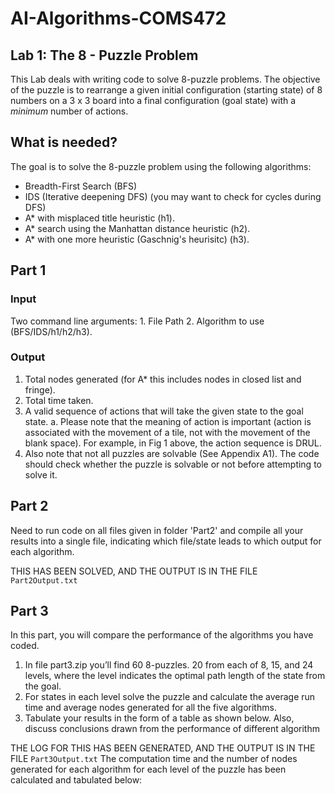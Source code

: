 # AI-Algorithms-COMS472

## Lab 1: The 8 - Puzzle Problem
This Lab deals with writing code to solve 8-puzzle problems. The objective of the puzzle is to rearrange a given initial configuration (starting state) of 8 numbers on a 3 x 3 board into a final configuration (goal state) with a *minimum* number of actions.

## What is needed?
The goal is to solve the 8-puzzle problem using the following algorithms:
- Breadth-First Search (BFS)
- IDS (Iterative deepening DFS) (you may want to check for cycles during DFS)
- A* with misplaced title heuristic (h1).
- A* search using the Manhattan distance heuristic (h2).
- A* with one more heuristic (Gaschnig's heurisitc) (h3).

## Part 1
### Input
Two command line arguments: 1. File Path 2. Algorithm to use (BFS/IDS/h1/h2/h3).
### Output
1. Total nodes generated (for A* this includes nodes in closed list and fringe).
2. Total time taken.
3. A valid sequence of actions that will take the given state to the goal state.
a. Please note that the meaning of action is important (action is associated with the
movement of a tile, not with the movement of the blank space). For example, in
Fig 1 above, the action sequence is DRUL.
4. Also note that not all puzzles are solvable (See Appendix A1). The code should check
whether the puzzle is solvable or not before attempting to solve it.

## Part 2
Need to run code on all files given in folder 'Part2' and compile all your results into a single file, indicating which file/state leads to which output for each algorithm.

THIS HAS BEEN SOLVED, AND THE OUTPUT IS IN THE FILE `Part2Output.txt`

## Part 3
In this part, you will compare the performance of the algorithms you have coded.
1. In file part3.zip you’ll find 60 8-puzzles. 20 from each of 8, 15, and 24 levels, where the level indicates the optimal path length of the state from the goal.
2. For states in each level solve the puzzle and calculate the average run time and average
nodes generated for all the five algorithms.
3. Tabulate your results in the form of a table as shown below. Also, discuss conclusions drawn from the performance of different algorithm

THE LOG FOR THIS HAS BEEN GENERATED, AND THE OUTPUT IS IN THE FILE `Part3Output.txt`
The computation time and the number of nodes generated for each algorithm for each level of the puzzle has been calculated and tabulated below:
